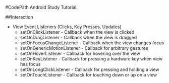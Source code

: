 
#CodePath Android Study Tutorial. 

##Interaction
+ View Event Listeners (Clicks, Key Presses, Updates)
	+ setOnClickListener - Callback when the view is clicked
	+ setOnDragListener - Callback when the view is dragged
	+ setOnFocusChangeListener - Callback when the view changes focus
	+ setOnGenericMotionListener - Callback for arbitrary gestures
	+ setOnHoverListener - Callback for hovering over the view
	+ setOnKeyListener - Callback for pressing a hardware key when view has focus
	+ setOnLongClickListener - Callback for pressing and holding a view
	+ setOnTouchListener - Callback for touching down or up on a view